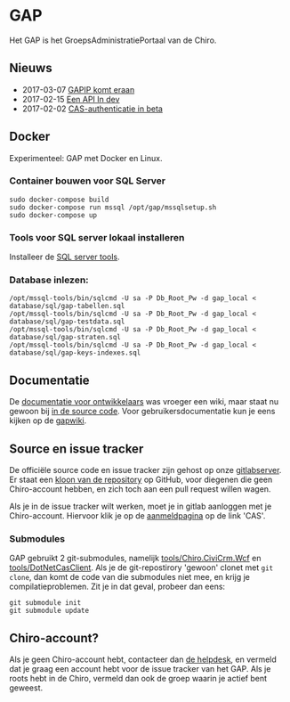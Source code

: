 # GAP

Het GAP is het GroepsAdministratiePortaal van de Chiro.

## Nieuws

* 2017-03-07 [GAPIP komt eraan](doc/GAPIP.md)
* 2017-02-15 [Een API In dev](doc/news/api.md)
* 2017-02-02 [CAS-authenticatie in beta](doc/news/cas.md)

## Docker

Experimenteel: GAP met Docker en Linux.

### Container bouwen voor SQL Server
```
sudo docker-compose build
sudo docker-compose run mssql /opt/gap/mssqlsetup.sh
sudo docker-compose up
```

### Tools voor SQL server lokaal installeren

Installeer de [SQL server tools](https://docs.microsoft.com/en-us/sql/linux/sql-server-linux-setup-tools).

### Database inlezen:
```
/opt/mssql-tools/bin/sqlcmd -U sa -P Db_Root_Pw -d gap_local < database/sql/gap-tabellen.sql
/opt/mssql-tools/bin/sqlcmd -U sa -P Db_Root_Pw -d gap_local < database/sql/gap-testdata.sql
/opt/mssql-tools/bin/sqlcmd -U sa -P Db_Root_Pw -d gap_local < database/sql/gap-straten.sql
/opt/mssql-tools/bin/sqlcmd -U sa -P Db_Root_Pw -d gap_local < database/sql/gap-keys-indexes.sql
```


## Documentatie

De [documentatie voor ontwikkelaars](doc/README.md) was vroeger een
wiki, maar staat nu gewoon bij [in de source code](doc/README.md).
Voor gebruikersdocumentatie kun je eens kijken op de
[gapwiki](https://gapwiki.chiro.be).

## Source en issue tracker

De officiële source code en issue tracker zijn gehost op onze
[gitlabserver](https://gitlab.chiro.be/gap/gap).  Er staat een [kloon van de repository](https://github.com/Chirojeugd-Vlaanderen/gap)
op GitHub, voor diegenen die geen Chiro-account hebben, en zich toch
aan een pull request willen wagen.

Als je in de issue tracker wilt werken, moet je in gitlab aanloggen
met je Chiro-account. Hiervoor klik je op de
[aanmeldpagina](https://gitlab.chiro.be/users/sign_in) op de link 'CAS'.

### Submodules

GAP gebruikt 2 git-submodules, namelijk [tools/Chiro.CiviCrm.Wcf](tools/Chiro.CiviCrm.Wcf)
en [tools/DotNetCasClient](tools/DotNetCasClient). Als je de git-repostirory 'gewoon'
clonet met `git clone`, dan komt de code van die submodules niet mee, en krijg je
compilatieproblemen. Zit je in dat geval, probeer dan eens:

```
git submodule init
git submodule update
```

## Chiro-account?

Als je geen Chiro-account hebt, contacteer dan
[de helpdesk](https://chiro.be/eloket/feedback-gap), en vermeld dat
je graag een account hebt voor de issue tracker van het GAP. Als je
roots hebt in de Chiro, vermeld dan ook de groep waarin je actief
bent geweest.
